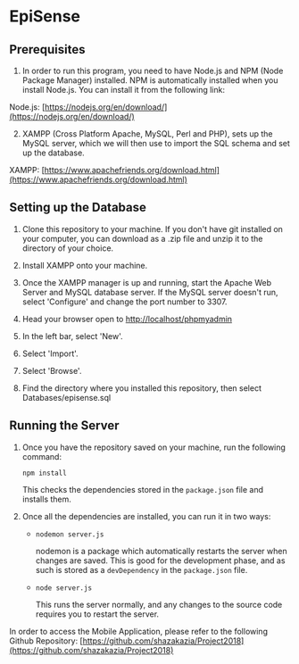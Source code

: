 # EpiSense


## Prerequisites

1. In order to run this program, you need to have Node.js and NPM (Node Package Manager) installed. NPM is automatically installed when you install Node.js. You can install it from the following link:

Node.js: [https://nodejs.org/en/download/](https://nodejs.org/en/download/)

2. XAMPP (Cross Platform Apache, MySQL, Perl and PHP), sets up the MySQL server, which we will then use to import the SQL schema and set up the database.

XAMPP: [https://www.apachefriends.org/download.html](https://www.apachefriends.org/download.html)


## Setting up the Database

1. Clone this repository to your machine. If you don't have git installed on your computer, you can download as a .zip file and unzip it to the directory of your choice.

2. Install XAMPP onto your machine.

3. Once the XAMPP manager is up and running, start the Apache Web Server and MySQL database server. If the MySQL server doesn't run, select 'Configure' and change the port number to 3307.

4. Head your browser open to [http://localhost/phpmyadmin](http://localhost/phpmyadmin)

5. In the left bar, select 'New'.

6. Select 'Import'.

7. Select 'Browse'.

8. Find the directory where you installed this repository, then select Databases/episense.sql


## Running the Server


1. Once you have the repository saved on your machine, run the following command:

   `npm install`

   This checks the dependencies stored in the `package.json` file and installs them. 

2. Once all the dependencies are installed, you can run it in two ways:

    * `nodemon server.js`

        nodemon is a package which automatically restarts the server when changes are saved. This is good for the development phase, and as such is stored as a `devDependency` in the `package.json` file.
   
   * `node server.js`

        This runs the server normally, and any changes to the source code requires you to restart the server.



In order to access the Mobile Application, please refer to the following Github Repository: [https://github.com/shazakazia/Project2018](https://github.com/shazakazia/Project2018)
